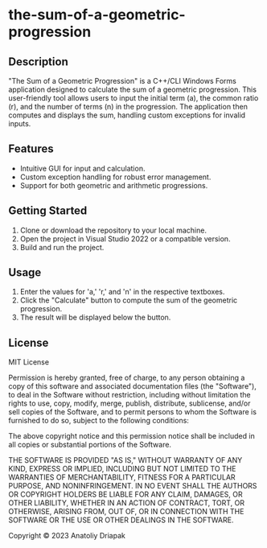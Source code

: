 # the-sum-of-a-geometric-progression


## Description

"The Sum of a Geometric Progression" is a C++/CLI Windows Forms application designed to calculate the sum of a geometric progression. 
This user-friendly tool allows users to input the initial term (a), the common ratio (r), and the number of terms (n) in the progression. 
The application then computes and displays the sum, handling custom exceptions for invalid inputs.

## Features

- Intuitive GUI for input and calculation.
- Custom exception handling for robust error management.
- Support for both geometric and arithmetic progressions.

## Getting Started

1. Clone or download the repository to your local machine.
2. Open the project in Visual Studio 2022 or a compatible version.
3. Build and run the project.

## Usage

1. Enter the values for 'a,' 'r,' and 'n' in the respective textboxes.
2. Click the "Calculate" button to compute the sum of the geometric progression.
3. The result will be displayed below the button.

## License

MIT License

Permission is hereby granted, free of charge, to any person obtaining a copy of this software and associated documentation files (the "Software"), to deal in the Software without restriction, including without limitation the rights to use, copy, modify, merge, publish, distribute, sublicense, and/or sell copies of the Software, and to permit persons to whom the Software is furnished to do so, subject to the following conditions:

The above copyright notice and this permission notice shall be included in all copies or substantial portions of the Software.

THE SOFTWARE IS PROVIDED "AS IS," WITHOUT WARRANTY OF ANY KIND, EXPRESS OR IMPLIED, INCLUDING BUT NOT LIMITED TO THE WARRANTIES OF MERCHANTABILITY, FITNESS FOR A PARTICULAR PURPOSE, AND NONINFRINGEMENT. IN NO EVENT SHALL THE AUTHORS OR COPYRIGHT HOLDERS BE LIABLE FOR ANY CLAIM, DAMAGES, OR OTHER LIABILITY, WHETHER IN AN ACTION OF CONTRACT, TORT, OR OTHERWISE, ARISING FROM, OUT OF, OR IN CONNECTION WITH THE SOFTWARE OR THE USE OR OTHER DEALINGS IN THE SOFTWARE.

Copyright © 2023 Anatoliy Driapak
